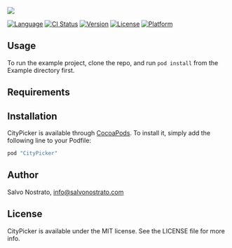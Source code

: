 ![](http://livectlab.com/git/CityPicker/head.png)

[![Language](https://img.shields.io/badge/Language-%20Swift%202.0%20-orange.svg)](http://cocoapods.org/pods/CityPicker)
[![CI Status](http://img.shields.io/travis/salvonos/CityPicker.svg?style=flat)](https://travis-ci.org/salvonos/CityPicker)
[![Version](https://img.shields.io/cocoapods/v/CityPicker.svg?style=flat)](http://cocoapods.org/pods/CityPicker)
[![License](https://img.shields.io/cocoapods/l/CityPicker.svg?style=flat)](http://cocoapods.org/pods/CityPicker)
[![Platform](https://img.shields.io/cocoapods/p/CityPicker.svg?style=flat)](http://cocoapods.org/pods/CityPicker)

## Usage

To run the example project, clone the repo, and run `pod install` from the Example directory first.

## Requirements

## Installation

CityPicker is available through [CocoaPods](http://cocoapods.org). To install
it, simply add the following line to your Podfile:

```ruby
pod "CityPicker"
```

## Author

Salvo Nostrato, info@salvonostrato.com

## License

CityPicker is available under the MIT license. See the LICENSE file for more info.

